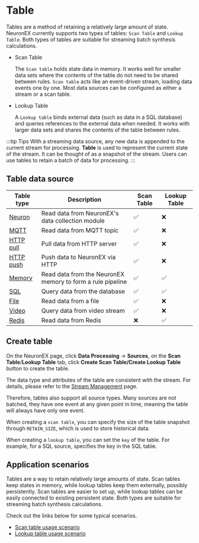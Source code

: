 # Table

Tables are a method of retaining a relatively large amount of state. NeuronEX currently supports two types of tables: `Scan Table` and `Lookup Table`. Both types of tables are suitable for streaming batch synthesis calculations.

- Scan Table

     The `Scan table` holds state data in memory. It works well for smaller data sets where the contents of the table do not need to be shared between rules. `Scan table` acts like an event-driven stream, loading data events one by one. Most data sources can be configured as either a stream or a scan table.
- Lookup Table

     A `Lookup table` binds external data (such as data in a SQL database) and queries references to the external data when needed. It works with larger data sets and shares the contents of the table between rules.

:::tip Tips
With a streaming data source, any new data is appended to the current stream for processing. **Table** is used to represent the current state of the stream. It can be thought of as a snapshot of the stream. Users can use tables to retain a batch of data for processing.
:::

## Table data source

| Table type                        | Description                                    | Scan Table | Lookup Table |
| --------------------------- | ----------------------------------  | ------ | ------ |
| [Neuron](./neuron.md)       | Read data from NeuronEX's data collection module           | ✅      |❌    |
| [MQTT](./mqtt.md)           | Read data from MQTT topic                         | ✅    | ❌    |
| [HTTP pull](./http_pull.md) | Pull data from HTTP server                       | ✅    | ❌    |
| [HTTP push](./http_push.md) | Push data to NeuronEX via HTTP        | ✅   | ❌     |
| [Memory](./memory.md)         | Read data from the NeuronEX memory to form a rule pipeline   | ✅      | ✅     |
| [SQL](./sql.md)         | Query data from the database                            | ✅      | ✅|
| [File](./file.md)           | Read data from a file                            | ✅    | ❌    |
| [Video](./video.md)         | Query data from video stream                      | ✅   | ❌    |
| [Redis](./redis.md)         | Read data from Redis                     |  ❌   |  ✅   |

## Create table

On the NeuronEX page, click **Data Processing** -> **Sources**, on the **Scan Table**/**Lookup Table** tab, click **Create Scan Table/Create Lookup Table** button to create the table.

The data type and attributes of the table are consistent with the stream. For details, please refer to the [Stream Management](./stream.md) page.

Therefore, tables also support all source types. Many sources are not batched, they have one event at any given point in time, meaning the table will always have only one event.

When creating a `scan table`, you can specify the size of the table snapshot through `RETAIN_SIZE`, which is used to store historical data.

When creating a `lookup table`, you can set the `key` of the table. For example, for a SQL source, specifies the key in the SQL table.


## Application scenarios

Tables are a way to retain relatively large amounts of state. Scan tables keep states in memory, while lookup tables keep them externally, possibly persistently. Scan tables are easier to set up, while lookup tables can be easily connected to existing persistent state. Both types are suitable for streaming batch synthesis calculations.

Check out the links below for some typical scenarios.

- [Scan table usage scenario](scan.md)
- [Lookup table usage scenario](lookup.md)
